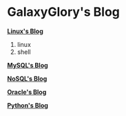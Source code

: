 # GalaxyGlory's Blog
[**Linux's Blog**](https://github.com/galaxyglory/blog/tree/master/linux)
1. linux
2. shell

[**MySQL's Blog**](https://github.com/galaxyglory/blog/tree/master/mysql)

[**NoSQL's Blog**](https://github.com/galaxyglory/blog/tree/master/nosql)

[**Oracle's Blog**](https://github.com/galaxyglory/blog/tree/master/oracle)

[**Python's Blog**](https://github.com/galaxyglory/blog/tree/master/python)
